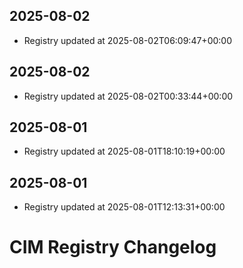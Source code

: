 ## 2025-08-02
- Registry updated at 2025-08-02T06:09:47+00:00

## 2025-08-02
- Registry updated at 2025-08-02T00:33:44+00:00

## 2025-08-01
- Registry updated at 2025-08-01T18:10:19+00:00

## 2025-08-01
- Registry updated at 2025-08-01T12:13:31+00:00

# CIM Registry Changelog

